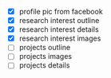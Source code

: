- [x] profile pic from facebook
- [x] research interest outline
- [x] research interest details
- [x] research interest images
- [ ] projects outline
- [ ] projects images
- [ ] projects details
